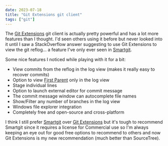 ```yaml
---
date: 2023-07-18
title: "Git Extensions git client"
tags: ["git"]
---
```



The [Git Extensions](https://gitextensions.github.io/) git client is actually pretty powerful and has a lot more features than I thought.
I'd seen others using it before but never looked into it until I saw a StackOverflow answer suggesting to use Git Extensions to view the git reflog... a feature I've only ever seen in [Smartgit](https://www.syntevo.com/smartgit/).

Some nice features I noticed while playing with it for a bit:

* View commits from the reflog in the log view (makes it really easy to recover commits)
* Option to view [First Parent](https://www.davidchudzicki.com/posts/first-parent/) only in the log view
* Stage individual lines
* Option to launch external editor for commit message
* The commit message window can autocomplete file names
* Show/Filter any number of branches in the log view
* Windows file explorer integration
* Completely free and open-source and cross-platform

I think I still prefer [Smartgit](https://www.syntevo.com/smartgit/) over [Git Extensions](https://gitextensions.github.io/) but it's tough to recommend Smartgit since it requires a license for Commercial use so I'm always keeping an eye out for good free options to recommend to others and now Git Extensions is my new recommendation (much better than SourceTree).
